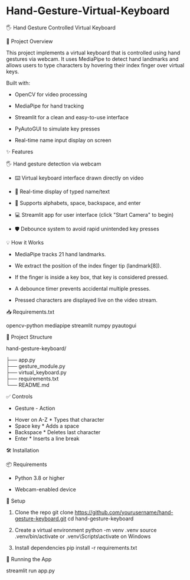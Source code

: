 # Hand-Gesture-Virtual-Keyboard

🖐️ Hand Gesture Controlled Virtual Keyboard 

📝 Project Overview

This project implements a virtual keyboard that is controlled using hand gestures via webcam. It uses MediaPipe to detect hand landmarks and allows users to type characters by hovering their index finger over virtual keys.

Built with:

* OpenCV for video processing

* MediaPipe for hand tracking

* Streamlit for a clean and easy-to-use interface

* PyAutoGUI to simulate key presses

* Real-time name input display on screen

✨ Features

🖐️ Hand gesture detection via webcam

- ⌨️ Virtual keyboard interface drawn directly on video

- 💬 Real-time display of typed name/text

- 🔡 Supports alphabets, space, backspace, and enter

- 💻 Streamlit app for user interface (click "Start Camera" to begin)

- 🛡️ Debounce system to avoid rapid unintended key presses


💡 How it Works

* MediaPipe tracks 21 hand landmarks.

* We extract the position of the index finger tip (landmark[8]).

* If the finger is inside a key box, that key is considered pressed.

* A debounce timer prevents accidental multiple presses.

* Pressed characters are displayed live on the video stream.


📥 Requirements.txt

opencv-python
mediapipe
streamlit
numpy
pyautogui


📂 Project Structure

hand-gesture-keyboard/

├── app.py              
├── gesture_module.py     
├── virtual_keyboard.py  
├── requirements.txt      
└── README.md    

✅ Controls

 - Gesture        - Action                 
    
 * Hover on A-Z   * Types that character   
 * Space key      * Adds a space           
 * Backspace      * Deletes last character 
 * Enter          * Inserts a line break   


🛠️ Installation

📦 Requirements

* Python 3.8 or higher

* Webcam-enabled device
  

🔧 Setup

1. Clone the repo
git clone https://github.com/yourusername/hand-gesture-keyboard.git
cd hand-gesture-keyboard

2. Create a virtual environment
python -m venv .venv
source .venv/bin/activate  or .venv\Scripts\activate on Windows

3. Install dependencies
pip install -r requirements.txt

🚀 Running the App

streamlit run app.py


